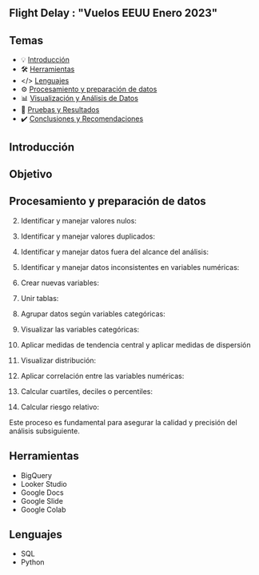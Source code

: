 ## Flight Delay : "Vuelos EEUU Enero 2023" 



## Temas

- :bulb: [Introducción](#introducción)
- :hammer_and_wrench: [Herramientas](#herramientas)
- </> [Lenguajes](#lenguajes)
- :gear: [Procesamiento y preparación de datos](#procesamiento-y-preparación-de-datos)
- :bar_chart: [Visualización y Análisis de Datos](/Visualizacion/README.md)
- :bookmark: [Pruebas y Resultados](/Google%20_colab/README.md)
- :heavy_check_mark: [Conclusiones y Recomendaciones](/Presentacion/README.md)

## Introducción

## Objetivo



   
## Procesamiento y preparación de datos



2. Identificar y manejar valores nulos:






3. Identificar y manejar valores duplicados:


4. Identificar y manejar datos fuera del alcance del análisis:




5. Identificar y manejar datos inconsistentes en variables numéricas:



6. Crear nuevas variables:



7. Unir tablas:


8. Agrupar datos según variables categóricas:



9. Visualizar las variables categóricas:



10. Aplicar medidas de tendencia central y aplicar medidas de dispersión



11. Visualizar distribución:


12. Aplicar correlación entre las variables numéricas:


13. Calcular cuartiles, deciles o percentiles:


14. Calcular riesgo relativo: 



Este proceso es fundamental para asegurar la calidad y precisión del análisis subsiguiente.

## Herramientas

* BigQuery
* Looker Studio
* Google Docs
* Google Slide
* Google Colab

## Lenguajes

* SQL
* Python



